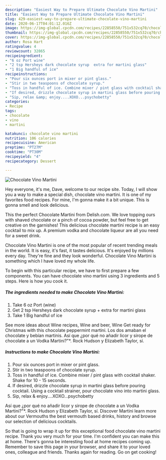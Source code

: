 ```yaml
---
description: "Easiest Way to Prepare Ultimate Chocolate Vino Martini"
title: "Easiest Way to Prepare Ultimate Chocolate Vino Martini"
slug: 429-easiest-way-to-prepare-ultimate-chocolate-vino-martini
date: 2020-06-17T04:01:12.016Z
image: https://img-global.cpcdn.com/recipes/22858550/751x532cq70/chocolate-vino-martini-recipe-main-photo.jpg
thumbnail: https://img-global.cpcdn.com/recipes/22858550/751x532cq70/chocolate-vino-martini-recipe-main-photo.jpg
cover: https://img-global.cpcdn.com/recipes/22858550/751x532cq70/chocolate-vino-martini-recipe-main-photo.jpg
author: Rosa Hart
ratingvalue: 4
reviewcount: 32865
recipeingredient:
- "6 oz Port wine"
- "2 tsp Hersheys dark chocolate syrup  extra for martini glass"
- "1 Big handful of ice"
recipeinstructions:
- "Pour six ounces port in mixer or pint glass."
- "Stir in two teaspoons of chocolate syrup."
- "Toss in handful of ice. Combine mixer / pint glass with cocktail shaker. Shake for 10 - 15 seconds."
- "If desired, drizzle chocolate syrup in martini glass before pouring cocktail. Using a cocktail strainer, pour chocolate vino into martini glass."
- "Sip, relax &amp; enjoy....XOXO...psychobetty"
categories:
- Recipe
tags:
- chocolate
- vino
- martini

katakunci: chocolate vino martini 
nutrition: 106 calories
recipecuisine: American
preptime: "PT27M"
cooktime: "PT30M"
recipeyield: "4"
recipecategory: Dessert

---
```



![Chocolate Vino Martini](https://img-global.cpcdn.com/recipes/22858550/751x532cq70/chocolate-vino-martini-recipe-main-photo.jpg)

Hey everyone, it's me, Dave, welcome to our recipe site. Today, I will show you a way to make a special dish, chocolate vino martini. It is one of my favorites food recipes. For mine, I'm gonna make it a bit unique. This is gonna smell and look delicious.

This the perfect Chocolate Martini from Delish.com. We love topping ours with shaved chocolate or a pinch of cocoa powder, but feel free to get creative on the garnishes! This delicious chocolate martini recipe is an easy cocktail to mix up. A premium vodka and chocolate liqueur are all you need for a sweet drink.

Chocolate Vino Martini is one of the most popular of recent trending meals in the world. It is easy, it's fast, it tastes delicious. It's enjoyed by millions every day. They're fine and they look wonderful. Chocolate Vino Martini is something which I have loved my whole life.


To begin with this particular recipe, we have to first prepare a few components. You can have chocolate vino martini using 3 ingredients and 5 steps. Here is how you cook it.

<!--inarticleads1-->

##### The ingredients needed to make Chocolate Vino Martini:

1. Take 6 oz Port (wine)
1. Get 2 tsp Hersheys dark chocolate syrup + extra for martini glass
1. Take 1 Big handful of ice


See more ideas about Wine recipes, Wine and beer, Wine Get ready for Christmas with this chocolate peppermint martini. Los dos amaban el chocolate y bebían martinis. Así que ¿por qué no añadir licor y sirope de chocolate a un Vodka Martini?&#34;*. Rock Hudson y Elizabeth Taylor, sí. 

<!--inarticleads2-->

##### Instructions to make Chocolate Vino Martini:

1. Pour six ounces port in mixer or pint glass.
1. Stir in two teaspoons of chocolate syrup.
1. Toss in handful of ice. Combine mixer / pint glass with cocktail shaker. Shake for 10 - 15 seconds.
1. If desired, drizzle chocolate syrup in martini glass before pouring cocktail. Using a cocktail strainer, pour chocolate vino into martini glass.
1. Sip, relax &amp; enjoy....XOXO...psychobetty


Así que ¿por qué no añadir licor y sirope de chocolate a un Vodka Martini?&#34;*. Rock Hudson y Elizabeth Taylor, sí. Discover Martini learn more about our Vermouths the best vermouth based drinks, history and browse our selection of delicious cocktails. 

So that is going to wrap it up for this exceptional food chocolate vino martini recipe. Thank you very much for your time. I'm confident you can make this at home. There's gonna be interesting food at home recipes coming up. Remember to save this page in your browser, and share it to your loved ones, colleague and friends. Thanks again for reading. Go on get cooking!
